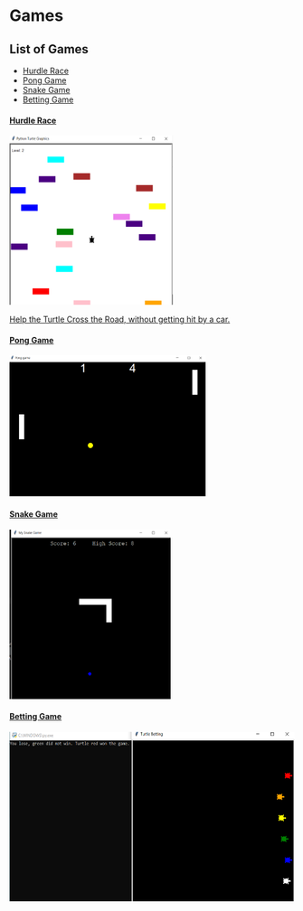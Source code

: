 # Games

<h2>List of Games</h2>
  <ul>
  <li><a href="#hurdle">Hurdle Race</li>
   <li><a href="#pong">Pong Game</li>
   <li><a href="#snake">Snake Game</li>
   <li><a href="#bet">Betting Game</li>
  </ul>
<h4 id="hurdle"> Hurdle Race</h4>
<img src="Hurdle Race/Hurdle_Race.png" height="300">
<p>Help the Turtle Cross the Road, without getting hit by a car.</p>

<h4 id="pong"> Pong Game</h4>
<img src="Hit the Ball/Hit_the_ball.png" height="250">
<h4 id="snake"> Snake Game</h4>
<img src="Snake Game/Snake Game.png" height="300">
<h4 id="bet"> Betting Game</h4>
<img src="Try a Bet/Betting.png" height="300">

